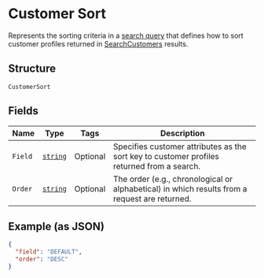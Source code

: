 
# Customer Sort

Represents the sorting criteria in a [search query](../../doc/models/customer-query.md) that defines how to sort
customer profiles returned in [SearchCustomers](../../doc/api/customers.md#search-customers) results.

## Structure

`CustomerSort`

## Fields

| Name | Type | Tags | Description |
|  --- | --- | --- | --- |
| `Field` | [`string`](../../doc/models/customer-sort-field.md) | Optional | Specifies customer attributes as the sort key to customer profiles returned from a search. |
| `Order` | [`string`](../../doc/models/sort-order.md) | Optional | The order (e.g., chronological or alphabetical) in which results from a request are returned. |

## Example (as JSON)

```json
{
  "field": "DEFAULT",
  "order": "DESC"
}
```

